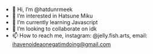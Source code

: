 - 👋 Hi, I’m @hatdunrmeek
- 👀 I’m interested in Hatsune Miku
- 🌱 I’m currently learning Javascript
- 💞️ I’m looking to collaborate on idk
- 📫 How to reach me, instagram: @jelly.fish.arts, email: ihavenoideaonegatimdoing@gmail.com

<!---
hatdunrmeek is a ✨ special ✨ repository because its `README.md` (this file) appears on your GitHub profile.
You can click the Preview link to take a look at your changes.
--->
